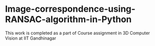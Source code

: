 # Image-correspondence-using-RANSAC-algorithm-in-Python
This work is completed as a part of Course assignment in 3D Computer Vision at IIT Gandhinagar
